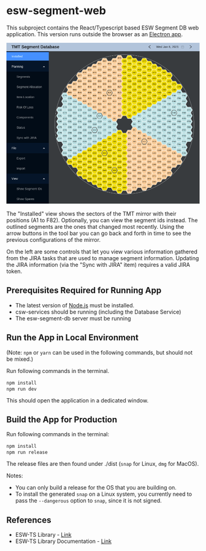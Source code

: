 # esw-segment-web
This subproject contains the React/Typescript based ESW Segment DB web application.
This version runs outside the browser as an [Electron app](https://www.electronjs.org/).

![screenshot](../images/esw-segment-web.png)

The "Installed" view shows the sectors of the TMT mirror with their positions (A1 to F82).
Optionally, you can view the segment ids instead. The outlined segments are the
ones that changed most recently. Using the arrow buttons in the tool bar you can
go back and forth in time to see the previous configurations of the mirror.

On the left are some controls that let you view various information gathered from the
JIRA tasks that are used to manage segment information.
Updating the JIRA information (via the "Sync with JIRA" item) requires a valid JIRA token.

## Prerequisites Required for Running App

* The latest version of [Node.js](https://nodejs.org/en/download/package-manager/) must be installed.
* csw-services should be running (including the Database Service)
* The esw-segment-db server must be running

## Run the App in Local Environment

(Note: `npm` or `yarn` can be used in the following commands, but should not be mixed.)

Run following commands in the terminal.
```
npm install
npm run dev
```

This should open the application in a dedicated window.

## Build the App for Production

Run following commands in the terminal:
```
npm install
npm run release
```

The release files are then found under ./dist (`snap` for Linux, `dmg` for MacOS).

Notes:

* You can only build a release for the OS that you are building on.
* To install the generated `snap` on a Linux system, you currently need to pass the `--dangerous` option to `snap`, since it is not signed.

## References
- ESW-TS Library - [Link](https://tmtsoftware/esw-ts/)
- ESW-TS Library Documentation - [Link](https://tmtsoftware.github.io/esw-ts/)
